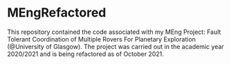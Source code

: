 # MEngRefactored

This repository contained the code associated with my MEng Project: Fault Tolerant Coordination of Multiple Rovers For Planetary Exploration (@University of Glasgow). The project was carried out in the academic year 2020/2021 and is being refactored as of October 2021. 
